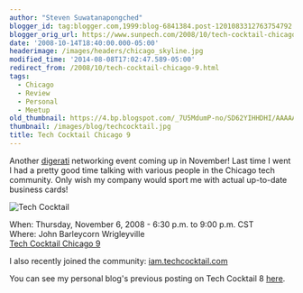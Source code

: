 ```yaml
---
author: "Steven Suwatanapongched"
blogger_id: tag:blogger.com,1999:blog-6841384.post-1201083312763754792
blogger_orig_url: https://www.sunpech.com/2008/10/tech-cocktail-chicago-9.html
date: '2008-10-14T18:40:00.000-05:00'
headerimage: /images/headers/chicago_skyline.jpg
modified_time: '2014-08-08T17:02:47.589-05:00'
redirect_from: /2008/10/tech-cocktail-chicago-9.html
tags:
  - Chicago
  - Review
  - Personal
  - Meetup
old_thumbnail: https://4.bp.blogspot.com/_7U5MdumP-no/SD62YIHHDHI/AAAAAAAAAjY/1VIo7fli2ks/s600/112682035.jpg
thumbnail: /images/blog/techcocktail.jpg
title: Tech Cocktail Chicago 9
---
```



Another <a href="https://en.wikipedia.org/wiki/Digerati">digerati</a> networking event coming up in November!  Last time I went I had a pretty good time talking with various people in the Chicago tech community.  Only wish my company would sport me with actual up-to-date business cards!

![Tech Cocktail](/images/blog/techcocktail.jpg)

When: Thursday, November 6, 2008 - 6:30 p.m. to 9:00 p.m. CST\
Where: John Barleycorn Wrigleyville\
[Tech Cocktail Chicago 9](https://techcocktail.com/home/2008/10/14/tech-cocktail-chicago-9-rsvp-today/)

I also recently joined the community: [iam.techcocktail.com](https://iam.techcocktail.com/)

You can see my personal blog's previous posting on Tech Cocktail 8 [here](/2008/05/tech-cocktail-chicago-8).